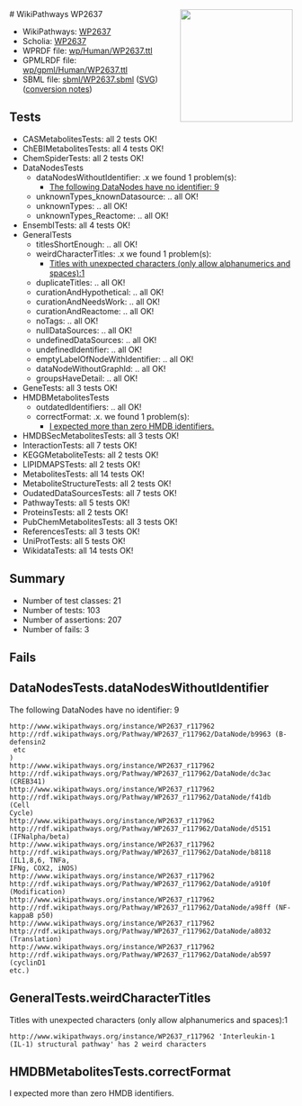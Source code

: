 <img style="float: right; width: 200px" src="../logo.png" />
# WikiPathways WP2637

* WikiPathways: [WP2637](https://identifiers.org/wikipathways:WP2637)
* Scholia: [WP2637](https://scholia.toolforge.org/wikipathways/WP2637)
* WPRDF file: [wp/Human/WP2637.ttl](../wp/Human/WP2637.ttl)
* GPMLRDF file: [wp/gpml/Human/WP2637.ttl](../wp/gpml/Human/WP2637.ttl)
* SBML file: [sbml/WP2637.sbml](../sbml/WP2637.sbml) ([SVG](../sbml/WP2637.svg)) ([conversion notes](../sbml/WP2637.txt))

## Tests
* CASMetabolitesTests: all 2 tests OK!
* ChEBIMetabolitesTests: all 4 tests OK!
* ChemSpiderTests: all 2 tests OK!
* DataNodesTests
    * dataNodesWithoutIdentifier: .x we found 1 problem(s):
        * [The following DataNodes have no identifier: 9](#d2d32fa8)
    * unknownTypes_knownDatasource: .. all OK!
    * unknownTypes: .. all OK!
    * unknownTypes_Reactome: .. all OK!
* EnsemblTests: all 4 tests OK!
* GeneralTests
    * titlesShortEnough: .. all OK!
    * weirdCharacterTitles: .x we found 1 problem(s):
        * [Titles with unexpected characters (only allow alphanumerics and spaces):1](#fda87b3f)
    * duplicateTitles: .. all OK!
    * curationAndHypothetical: .. all OK!
    * curationAndNeedsWork: .. all OK!
    * curationAndReactome: .. all OK!
    * noTags: .. all OK!
    * nullDataSources: .. all OK!
    * undefinedDataSources: .. all OK!
    * undefinedIdentifier: .. all OK!
    * emptyLabelOfNodeWithIdentifier: .. all OK!
    * dataNodeWithoutGraphId: .. all OK!
    * groupsHaveDetail: .. all OK!
* GeneTests: all 3 tests OK!
* HMDBMetabolitesTests
    * outdatedIdentifiers: .. all OK!
    * correctFormat: .x. we found 1 problem(s):
        * [I expected more than zero HMDB identifiers.](#ad154c1e)
* HMDBSecMetabolitesTests: all 3 tests OK!
* InteractionTests: all 7 tests OK!
* KEGGMetaboliteTests: all 2 tests OK!
* LIPIDMAPSTests: all 2 tests OK!
* MetabolitesTests: all 14 tests OK!
* MetaboliteStructureTests: all 2 tests OK!
* OudatedDataSourcesTests: all 7 tests OK!
* PathwayTests: all 5 tests OK!
* ProteinsTests: all 2 tests OK!
* PubChemMetabolitesTests: all 3 tests OK!
* ReferencesTests: all 3 tests OK!
* UniProtTests: all 5 tests OK!
* WikidataTests: all 14 tests OK!


## Summary

* Number of test classes: 21
* Number of tests: 103
* Number of assertions: 207
* Number of fails: 3

## Fails

<a name="d2d32fa8" />

## DataNodesTests.dataNodesWithoutIdentifier

The following DataNodes have no identifier: 9
```
http://www.wikipathways.org/instance/WP2637_r117962 http://rdf.wikipathways.org/Pathway/WP2637_r117962/DataNode/b9963 (B-defensin2
 etc
)
http://www.wikipathways.org/instance/WP2637_r117962 http://rdf.wikipathways.org/Pathway/WP2637_r117962/DataNode/dc3ac (CREB341)
http://www.wikipathways.org/instance/WP2637_r117962 http://rdf.wikipathways.org/Pathway/WP2637_r117962/DataNode/f41db (Cell
Cycle)
http://www.wikipathways.org/instance/WP2637_r117962 http://rdf.wikipathways.org/Pathway/WP2637_r117962/DataNode/d5151 (IFNalpha/beta)
http://www.wikipathways.org/instance/WP2637_r117962 http://rdf.wikipathways.org/Pathway/WP2637_r117962/DataNode/b8118 (IL1,8,6, TNFa, 
IFNg, COX2, iNOS)
http://www.wikipathways.org/instance/WP2637_r117962 http://rdf.wikipathways.org/Pathway/WP2637_r117962/DataNode/a910f (Modification)
http://www.wikipathways.org/instance/WP2637_r117962 http://rdf.wikipathways.org/Pathway/WP2637_r117962/DataNode/a98ff (NF-kappaB p50)
http://www.wikipathways.org/instance/WP2637_r117962 http://rdf.wikipathways.org/Pathway/WP2637_r117962/DataNode/a8032 (Translation)
http://www.wikipathways.org/instance/WP2637_r117962 http://rdf.wikipathways.org/Pathway/WP2637_r117962/DataNode/ab597 (cyclinD1
etc.)
```

<a name="fda87b3f" />

## GeneralTests.weirdCharacterTitles

Titles with unexpected characters (only allow alphanumerics and spaces):1
```
http://www.wikipathways.org/instance/WP2637_r117962 'Interleukin-1 (IL-1) structural pathway' has 2 weird characters
```

<a name="ad154c1e" />

## HMDBMetabolitesTests.correctFormat

I expected more than zero HMDB identifiers.
